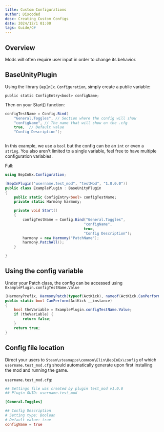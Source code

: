 ```yaml
---
title: Custom Configurations
author: Discoded
desc: Creating Custom Configs
date: 2024/12/1 01:00
tags: Guide/C#
---
```


## Overview

Mods will often require user input in order to change its behavior. 

<LinkCard t="Based on" u="https://docs.bepinex.dev/v5.4.11/articles/dev_guide/plugin_tutorial/3_configuration.html"/>

## BaseUnityPlugin

Using the library `BepInEx.Configuration`,
simply create a public variable:

`public static ConfigEntry<bool> configName;`

Then on your Start() function:

```c#
configTestName = Config.Bind(
    "General.Toggles", // Section where the config will show
    "configName", // The name that will show on the .cfg
    true,  // Default value
    "Config Description");
                                    
```
In this example, we use a `bool` but the config can be an `int` or even a `string`. You also aren't limited to a single variable, feel free to have multiple configuration variables.

Full:
```c#
using BepInEx.Configuration;

[BepInPlugin("username.test_mod", "testMod", "1.0.0.0")]
public class ExamplePlugin : BaseUnityPlugin
{
    public static ConfigEntry<bool> configTestName;
    private static Harmony harmony;

    private void Start()
    {
        configTestName = Config.Bind("General.Toggles",
                                    "configName",
                                    true,
                                    "Config Description");
        harmony = new Harmony("PatchName");
        harmony.PatchAll();
    }

}
```

## Using the config variable

Under your Patch class, the config can be accessed using `ExamplePlugin.configTestName.Value`

```c#
[HarmonyPrefix, HarmonyPatch(typeof(ActKick), nameof(ActKick.CanPerform), new Type[] { })]
public static bool CanPerform(ActKick __instance)
{
    bool theVariable = ExamplePlugin.configTestName.Value;
    if (theVariable) {
        return false;
    }
    return true;
}
```

## Config file location

Direct your users to `Steam\steamapps\common\Elin\BepInEx\config` of which `username.test_mod.cfg` should automatically generate upon first installing the mod and running the game.

`username.test_mod.cfg`:
```TOML
## Settings file was created by plugin test_mod v1.0.0
## Plugin GUID: username.test_mod

[General.Toggles]

## Config Description
# Setting type: Boolean
# Default value: true
configName = true
```
